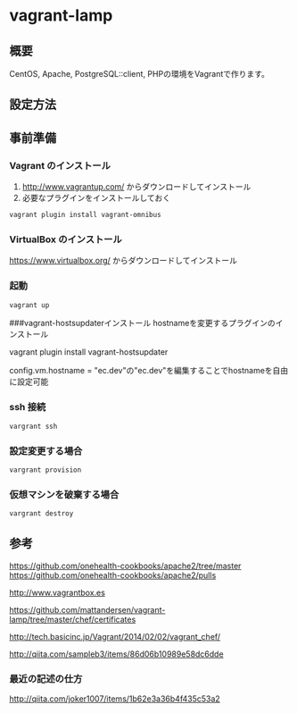vagrant-lamp
=============

## 概要

﻿CentOS, Apache, PostgreSQL::client, PHPの環境をVagrantで作ります。

## 設定方法

## 事前準備

### Vagrant のインストール

1. <http://www.vagrantup.com/> からダウンロードしてインストール
2. 必要なプラグインをインストールしておく

```sh
vagrant plugin install vagrant-omnibus
```

### VirtualBox のインストール

<https://www.virtualbox.org/> からダウンロードしてインストール

### 起動

```sh
vagrant up
```

###vagrant-hostsupdaterインストール
hostnameを変更するプラグインのインストール

vagrant plugin install vagrant-hostsupdater

config.vm.hostname = "ec.dev"の"ec.dev"を編集することでhostnameを自由に設定可能


### ssh 接続

```sh
vargrant ssh
```

### 設定変更する場合

```sh
vargrant provision
```

### 仮想マシンを破棄する場合

```sh
vargrant destroy
```

## 参考

https://github.com/onehealth-cookbooks/apache2/tree/master
https://github.com/onehealth-cookbooks/apache2/pulls

http://www.vagrantbox.es

https://github.com/mattandersen/vagrant-lamp/tree/master/chef/certificates

http://tech.basicinc.jp/Vagrant/2014/02/02/vagrant_chef/

http://qiita.com/sampleb3/items/86d06b10989e58dc6dde

### 最近の記述の仕方
http://qiita.com/joker1007/items/1b62e3a36b4f435c53a2
